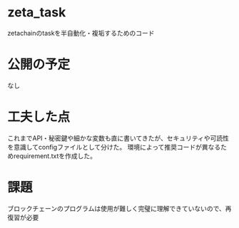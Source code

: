 # zeta_task
zetachainのtaskを半自動化・複垢するためのコード

# 公開の予定
なし

# 工夫した点
これまでAPI・秘密鍵や細かな変数も直に書いてきたが、セキュリティや可読性を意識してconfigファイルとして分けた。
環境によって推奨コードが異なるためrequirement.txtを作成した。

# 課題
ブロックチェーンのプログラムは使用が難しく完璧に理解できていないので、再復習が必要

